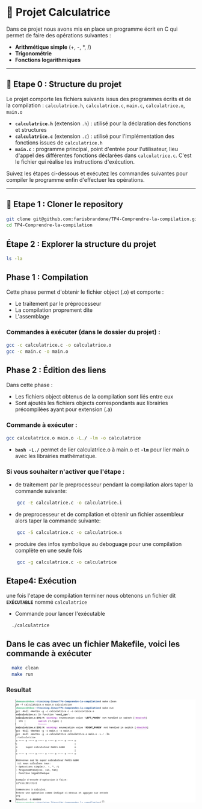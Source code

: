 # 🧮 Projet Calculatrice

Dans ce projet nous avons mis en place un programme écrit en C qui permet de faire des opérations suivantes :
- **Arithmétique simple** (+, -, *, /)
- **Trigonométrie**
- **Fonctions logarithmiques**

---

## 📁 Etape 0 : Structure du projet

Le projet comporte les fichiers suivants issus des programmes écrits et de la compilation :
`calculatrice.h`, `calculatrice.c`, `main.c`, `calculatrice.o`, `main.o`

*   **`calculatrice.h`** (extension `.h`) : utilisé pour la déclaration des fonctions et structures
*   **`calculatrice.c`** (extension `.c`) : utilisé pour l'implémentation des fonctions issues de `calculatrice.h`
*   **`main.c`** : programme principal, point d'entrée pour l'utilisateur, lieu d'appel des différentes fonctions déclarées dans `calculatrice.c`. C'est le fichier qui réalise les instructions d'exécution.

Suivez les étapes ci-dessous et exécutez les commandes suivantes pour compiler le programme enfin d'effectuer les opérations.

---

## 🚀 Etape 1 : Cloner le repository

```bash
git clone git@github.com:farisbrandone/TP4-Comprendre-la-compilation.git
cd TP4-Comprendre-la-compilation
```

## Étape 2 : Explorer la structure du projet

```bash
ls -la
```
## Phase 1 : Compilation

Cette phase permet d'obtenir le fichier object (.o) et comporte :
- Le traitement par le préprocesseur
- La compilation proprement dite
- L'assemblage

### Commandes à exécuter (dans le dossier du projet) :

```bash
gcc -c calculatrice.c -o calculatrice.o
gcc -c main.c -o main.o
```
## Phase 2 : Édition des liens

Dans cette phase :
- Les fichiers object obtenus de la compilation sont liés entre eux
- Sont ajoutés les fichiers objects correspondants aux librairies précompilées ayant pour extension (.a)

### Commande à exécuter :

```bash
gcc calculatrice.o main.o -L./ -lm -o calculatrice
```
-  **`bash -L./`** permet de lier calculatrice.o à main.o et **`-lm`** pour lier main.o avec les librairies mathématique. 

### Si vous souhaiter n'activer que l'étape :
 
- de traitement par le preprocesseur pendant la compilation alors taper la commande suivante:
    
```bash
    gcc -E calculatrice.c -o calculatrice.i
```
- de preprocesseur et de compilation et obtenir un fichier assembleur alors taper la commande suivante:
```bash
    gcc -S calculatrice.c -o calculatrice.s
```
- produire des infos symbolique au deboguage pour une compilation complète en une seule fois
```bash
    gcc -g calculatrice.c -o calculatrice
```

## Etape4: Exécution
 
 une fois l'etape de compilation terminer nous obtenons un fichier dit   **`EXÉCUTABLE`** nommé `calculatrice`
 
 * Commande pour lancer l'exécutable
```bash
  ./calculatrice
```

## Dans le cas avec un fichier Makefile, voici les commande à exécuter

```bash
  make clean
  make run
```
 
### Resultat
- ![Second Branch](./capture/resultat.png)




